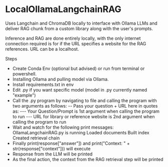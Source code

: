 # LocalOllamaLangchainRAG
Uses Langchain and ChromaDB locally to interface with Ollama LLMs and deliver RAG chunk from a custom library along with the user's prompts.

Inference and RAG are done entirely locally, with the only internet connection required is for if the URL specifies a website for the RAG references. URL can be a localhost.

Steps
- Create Conda Env (optional but advised) or run from terminal or powershell.
- Installing Ollama and pulling model via Ollama.
- Install requirements.txt in env
- Edit .py if you want specific model (model in .py currently named "example")
- Call the .py program by navigating to file and calling the program with two arguments as follows:
-- Pass your question + URL here in quotes as:
--- Your Question/Prompt is 1st argument when calling the program to run
--- URL for library or reference website is 2nd argument when calling the program to run
- Wait and watch for the following print messages:
  OllamaLangchainRAG.py is running
  Loaded documents
  Built index
  Created retrieval chain
- Finally print(response["answer"]) and print("Context: " + str(response["context"])) will execute
- Response from the LLM will be printed
- As the final action, the context from the RAG retrieval step will be printed
